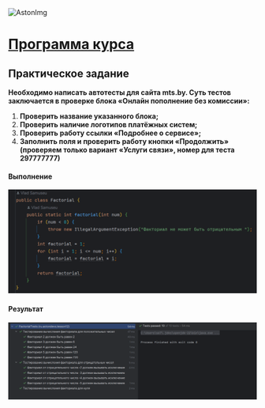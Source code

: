 <img src="https://storage.yandexcloud.net/dev.astonsite.s3backet/aston-redisign/common/logo/AstonLogo_dark.svg" title="AstonImg"/>
&nbsp;

# [Программа курса](README.md)

## Практическое задание

**Необходимо написать автотесты для сайта mts.by. Суть тестов заключается в проверке блока «Онлайн пополнение без комиссии»:**
1. **Проверить название указанного блока;**
2. **Проверить наличие логотипов платёжных систем;**
3. **Проверить работу ссылки «Подробнее о сервисе»;**
4. **Заполнить поля и проверить работу кнопки «Продолжить» (проверяем только вариант «Услуги связи», номер для теста 297777777)**

#### **Выполнение**

![This image](images/lesson_12/lesson_12_1.png)



#### **Результат**
![This image](images/lesson_12/lesson_12_3.png)